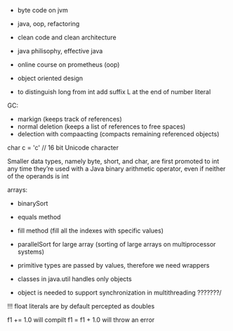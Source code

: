 
- byte code on jvm
- java, oop, refactoring

- clean code and clean architecture
- java philisophy, effective java
- online course on prometheus (oop)

- object oriented design


- to distinguish long from int add suffix L at the end of number literal 

GC:
- markign (keeps track of references)
- normal deletion (keeps a list of references to free spaces)
- delection with compaacting (compacts remaining referenced objects)

char c = 'c' // 16 bit Unicode character 

Smaller data types, namely byte, short, and char, are first promoted to int any time they’re used with a Java binary arithmetic operator, even if neither of the operands is int

arrays:
- binarySort
- equals method 
- fill method (fill all the indexes with specific values)
- parallelSort for large array (sorting of large arrays on multiprocessor systems)

- primitive types are passed by values, therefore we need wrappers

- classes in java.util handles only objects
- object  is needed to support synchronization in multithreading ???????/

!!! float literals are by default percepted as doubles

f1 += 1.0 will compilt
f1 = f1 + 1.0 will throw an error 
 
